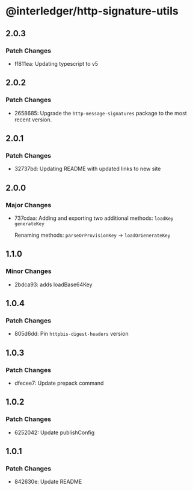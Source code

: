 # @interledger/http-signature-utils

## 2.0.3

### Patch Changes

- ff811ea: Updating typescript to v5

## 2.0.2

### Patch Changes

- 2658685: Upgrade the `http-message-signatures` package to the most recent version.

## 2.0.1

### Patch Changes

- 32737bd: Updating README with updated links to new site

## 2.0.0

### Major Changes

- 737cdaa: Adding and exporting two additional methods: `loadKey` `generateKey`

  Renaming methods: `parseOrProvisionKey` -> `loadOrGenerateKey`

## 1.1.0

### Minor Changes

- 2bdca93: adds loadBase64Key

## 1.0.4

### Patch Changes

- 805d6dd: Pin `httpbis-digest-headers` version

## 1.0.3

### Patch Changes

- dfecee7: Update prepack command

## 1.0.2

### Patch Changes

- 6252042: Update publishConfig

## 1.0.1

### Patch Changes

- 842630e: Update README
